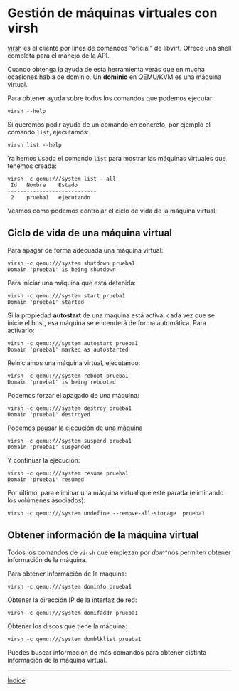 # Gestión de máquinas virtuales con virsh

[virsh]() es el cliente por línea de comandos "oficial" de libvirt. Ofrece una shell completa para el manejo de la API.

Cuando obtenga la ayuda de esta herramienta verás que en mucha ocasiones habla de dominio. Un **dominio** en QEMU/KVM es una máquina virtual.

Para obtener ayuda sobre todos los comandos que podemos ejecutar:

```
virsh --help
```

Si queremos pedir ayuda de un comando en concreto, por ejemplo el comando `list`, ejecutamos:

```
virsh list --help
```

Ya hemos usado el comando `list` para mostrar las máquinas virtuales que tenemos creada:

```
virsh -c qemu:///system list --all
 Id   Nombre    Estado
----------------------------
 2    prueba1   ejecutando
```

Veamos como podemos controlar el ciclo de vida de la máquina virtual:

## Ciclo de vida de una máquina virtual

Para apagar de forma adecuada una máquina virtual:

```
virsh -c qemu:///system shutdown prueba1
Domain 'prueba1' is being shutdown
```

Para iniciar una máquina que está detenida:

```
virsh -c qemu:///system start prueba1
Domain 'prueba1' started
```

Si la propiedad **autostart** de una maquina está activa, cada vez que se inicie el host, esa máquina se encenderá de forma automática. Para activarlo:

```
virsh -c qemu:///system autostart prueba1
Domain 'prueba1' marked as autostarted
```

Reiniciamos una máquina virtual, ejecutando:

```
virsh -c qemu:///system reboot prueba1
Domain 'prueba1' is being rebooted
```

Podemos forzar el apagado de una máquina:

```
virsh -c qemu:///system destroy prueba1
Domain 'prueba1' destroyed
```

Podemos pausar la ejecución de una máquina

```
virsh -c qemu:///system suspend prueba1
Domain 'prueba1' suspended
```

Y continuar la ejecución:

```
virsh -c qemu:///system resume prueba1
Domain 'prueba1' resumed
```

Por último, para eliminar una máquina virtual que esté parada (eliminando los volúmenes asociados):

```
virsh -c qemu:///system undefine --remove-all-storage  prueba1
```

## Obtener información de la máquina virtual

Todos los comandos de `virsh` que empiezan por *dom*^nos permiten obtener información de la máquina. 

Para obtener información de la máquina:

```
virsh -c qemu:///system dominfo prueba1 
```

Obtener la dirección IP de la interfaz de red:

```
virsh -c qemu:///system domifaddr prueba1
```

Obtener los discos que tiene la máquina:

```
virsh -c qemu:///system domblklist prueba1
```

Puedes buscar información de más comandos para obtener distinta información de la máquina virtual.



---

[Índice](https://github.com/josedom24/curso_virtualizacion_linux)
